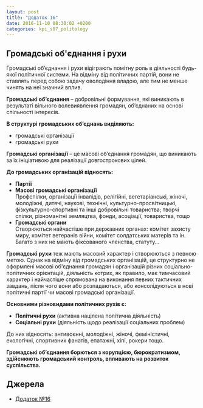 ```yaml
---
layout: post
title: "Додаток 16"
date: 2016-11-10 08:30:02 +0200
categories: kpi_s07_politology
---
```


## Громадські об'єднання і рухи

Громадські об’єднання і рухи відіграють помітну роль в діяльності будь-якої політичної системи. На відміну від політичних партій, вони не ставлять перед собою задачу оволодіння владою, але тим не менше чинять на неї значний вплив.

**Громадські об’єднання** – добровільні формування, які виникають в результаті вільного волевиявлення громадян, об’єднаних на основі спільності інтересів.

**В структурі громадських об’єднань виділяють:**

* громадські організації
* громадські рухи

**Громадські організації** – це масові об’єднання громадян, що виникають за їх ініціативою для реалізації довгострокових цілей.

**До громадських організацій відносять:**

* **Партії**
* **Масові громадські організації**<br>Профспілки, організації інвалідів, релігійні, вегетаріанські, жіночі, молодіжні, дитячі, наукові, технічні, культурно-просвітницькі, фізкультурно-спортивні та інші добровільні товариства; творчі спілки, різноманітні земляцтва, фонди, асоціації, товариства, тощо
* **Громадські органи**<br> Створюються найчастіше при державних органах: комітет захисту миру, комітет ветеранів війни, комітет солдатських матерів та ін. Багато з них не мають фіксованого членства, статуту…

**Громадські рухи** теж мають масовий характер і створюються з певною метою. Однак на відміну від громадських організацій, це структурно не оформлені масові об'єднання громадян і організацій різних соціально-політичних орієнтацій, діяльність котрих, як правило, має тимчасовий характер і найчастіше спрямована на виконання певних тактичних завдань, після чого вони або розпадаються, або консолідуються в нові політичні партії чи масові громадські організації.

**Основними різновидами політичних рухів є:**

* **Політичні рухи** (активна націлена політична діяльність)
* **Соціальні рухи** (діяльність щодо реалізації соціальних проблем)

До них відносять: антивоєнні, молодіжні, жіночі, феміністичні, екологічні, спортивних фанатів, епатажні, хіпі, рокери тощо.

**Громадські об’єднання борються з корупцією, бюрократизмом, здійснюють громадський контроль, впливають на розвиток суспільства.**

## Джерела

   - [Додаток №16](https://pp.vk.me/c836220/v836220122/d51f/co48v6ZRHjU.jpg)
